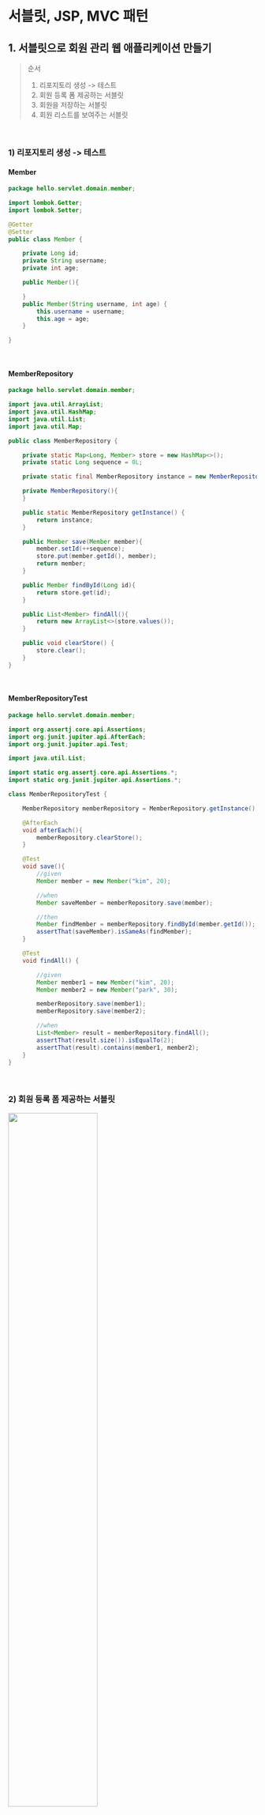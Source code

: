 # 서블릿, JSP, MVC 패턴

## 1. 서블릿으로 회원 관리 웹 애플리케이션 만들기

> 순서
> 1. 리포지토리 생성 -> 테스트
> 2. 회원 등록 폼 제공하는 서블릿
> 3. 회원을 저장하는 서블릿
> 4. 회원 리스트를 보여주는 서블릿


<br>

### 1) 리포지토리 생성 -> 테스트

#### Member

```java
package hello.servlet.domain.member;

import lombok.Getter;
import lombok.Setter;

@Getter
@Setter
public class Member {

    private Long id;
    private String username;
    private int age;

    public Member(){

    }
    public Member(String username, int age) {
        this.username = username;
        this.age = age;
    }

}

```

<br>

#### MemberRepository

```java
package hello.servlet.domain.member;

import java.util.ArrayList;
import java.util.HashMap;
import java.util.List;
import java.util.Map;

public class MemberRepository {

    private static Map<Long, Member> store = new HashMap<>();
    private static Long sequence = 0L;

    private static final MemberRepository instance = new MemberRepository();

    private MemberRepository(){
    }

    public static MemberRepository getInstance() {
        return instance;
    }

    public Member save(Member member){
        member.setId(++sequence);
        store.put(member.getId(), member);
        return member;
    }

    public Member findById(Long id){
        return store.get(id);
    }

    public List<Member> findAll(){
        return new ArrayList<>(store.values());
    }

    public void clearStore() {
        store.clear();
    }
}
```

<br>

#### MemberRepositoryTest

```java
package hello.servlet.domain.member;

import org.assertj.core.api.Assertions;
import org.junit.jupiter.api.AfterEach;
import org.junit.jupiter.api.Test;

import java.util.List;

import static org.assertj.core.api.Assertions.*;
import static org.junit.jupiter.api.Assertions.*;

class MemberRepositoryTest {

    MemberRepository memberRepository = MemberRepository.getInstance();

    @AfterEach
    void afterEach(){
        memberRepository.clearStore();
    }

    @Test
    void save(){
        //given
        Member member = new Member("kim", 20);

        //when
        Member saveMember = memberRepository.save(member);

        //then
        Member findMember = memberRepository.findById(member.getId());
        assertThat(saveMember).isSameAs(findMember);
    }

    @Test
    void findAll() {

        //given
        Member member1 = new Member("kim", 20);
        Member member2 = new Member("park", 30);

        memberRepository.save(member1);
        memberRepository.save(member2);

        //when
        List<Member> result = memberRepository.findAll();
        assertThat(result.size()).isEqualTo(2);
        assertThat(result).contains(member1, member2);
    }
}
```

<br>

### 2) 회원 등록 폼 제공하는 서블릿

<img src="" width=60%></img>

```java
package hello.servlet.servlet;

import hello.servlet.domain.member.MemberRepository;

import javax.servlet.ServletException;
import javax.servlet.annotation.WebServlet;
import javax.servlet.http.HttpServlet;
import javax.servlet.http.HttpServletRequest;
import javax.servlet.http.HttpServletResponse;
import java.io.IOException;
import java.io.PrintWriter;

@WebServlet(name = "memberFormServlet", urlPatterns = "/servlet/members/new-form")
public class MemberFormServlet extends HttpServlet {

    private MemberRepository memberRepository = MemberRepository.getInstance();

    @Override
    protected void service(HttpServletRequest request, HttpServletResponse response) throws ServletException, IOException {
        
        response.setContentType("text/html");
        response.setCharacterEncoding("utf-8");

        PrintWriter w = response.getWriter();

        w.write("<!DOCTYPE html>\n" +
                "<html>\n" +
                "<head>\n" +
                " <meta charset=\"UTF-8\">\n" +
                " <title>Title</title>\n" +
                "</head>\n" +
                "<body>\n" +
                "<form action=\"/servlet/members/save\" method=\"post\">\n" +
                " username: <input type=\"text\" name=\"username\" />\n" +
                " age: <input type=\"text\" name=\"age\" />\n" +
                " <button type=\"submit\">전송</button>\n" +
                "</form>\n" +
                "</body>\n" +
                "</html>\n");
    }

}
```

<br>

### 3) 회원을 저장하는 서블릿

<img src="" width=60%></img>

```java
package hello.servlet.servlet;

import hello.servlet.domain.member.Member;
import hello.servlet.domain.member.MemberRepository;import javax.servlet.ServletException;
import javax.servlet.annotation.WebServlet;
import javax.servlet.http.HttpServlet;
import javax.servlet.http.HttpServletRequest;
import javax.servlet.http.HttpServletResponse;
import java.io.IOException;
import java.io.PrintWriter;

@WebServlet(name = "memberSaveServlet", urlPatterns = "/servlet/members/save")
public class MemberSaveServlet extends HttpServlet {
    private MemberRepository memberRepository = MemberRepository.getInstance();

    @Override
    protected void service(HttpServletRequest request, HttpServletResponse response) throws ServletException, IOException {

        System.out.println("MemberSaveServlet.service");
        
        //메시지 바디로 받은 username과 age를 getParameter로 가져오기
        String username = request.getParameter("username");
        int age = Integer.parseInt(request.getParameter("age"));

        //가져온 정보를 바탕으로 member를 생성하고 저장
        Member member = new Member(username, age);
        System.out.println("member = " + member);
        memberRepository.save(member);

        //잘 저장되었는 지 확인하기 위해 응답에서 저장된 멤버 정보 출력
        response.setContentType("text/html");
        response.setCharacterEncoding("utf-8");
        PrintWriter w = response.getWriter();

        w.write("<html>\n" +
                "<head>\n" +
                " <meta charset=\"UTF-8\">\n" +
                "</head>\n" +
                "<body>\n" +
                "성공\n" +
                "<ul>\n" +
                " <li>id="+member.getId()+"</li>\n" +
                " <li>username="+member.getUsername()+"</li>\n" + " <li>age="+member.getAge()+"</li>\n" +
                "</ul>\n" +
                "<a href=\"/index.html\">메인</a>\n" +
                "</body>\n" +
                "</html>");
    }
}
```


<br>

### 4) 회원 리스트를 보여주는 서블릿

<img src="" width=60%></img>

```java
package hello.servlet.servlet;


import hello.servlet.domain.member.Member;
import hello.servlet.domain.member.MemberRepository;

import javax.servlet.ServletException;
import javax.servlet.annotation.WebServlet;
import javax.servlet.http.HttpServlet;
import javax.servlet.http.HttpServletRequest;
import javax.servlet.http.HttpServletResponse;
import java.io.IOException;
import java.io.PrintWriter;
import java.util.List;

@WebServlet(name = "memberListServlet", urlPatterns = "/servlet/members")
public class MemberListServlet extends HttpServlet {

    private MemberRepository memberRepository = MemberRepository.getInstance();

    @Override
    protected void service(HttpServletRequest request, HttpServletResponse response) throws ServletException, IOException {

        //memberRepository에서 멤버 리스트 가져오고
        List<Member> members = memberRepository.findAll();

        //응답으로 담아서 보내기
        response.setContentType("text/html");
        response.setCharacterEncoding("utf-8");
        
        PrintWriter w = response.getWriter();
        w.write("<html>");
        w.write("<head>");
        w.write(" <meta charset=\"UTF-8\">");
        w.write(" <title>Title</title>");
        w.write("</head>");
        w.write("<body>");
        w.write("<a href=\"/index.html\">메인</a>");
        w.write("<table>");
        w.write(" <thead>");
        w.write(" <th>id</th>");
        w.write(" <th>username</th>");
        w.write(" <th>age</th>");
        w.write(" </thead>");
        w.write(" <tbody>");

        for (Member member : members) {
            w.write(" <tr>");
            w.write(" <td>" + member.getId() + "</td>");
            w.write(" <td>" + member.getUsername() + "</td>"); w.write(" <td>" + member.getAge() + "</td>");
            w.write(" </tr>");
        }
        w.write(" </tbody>");
        w.write("</table>");
        w.write("</body>");
        w.write("</html>");
    }
    
}
```

<br>

--> 서블릿을 사용해 자바 코드로 HTML을 만든 결과, 동적으로 원하는 HTML을 만들 수 있다는 장점이 있지만, 코드가 매우 비효율적이다. 따라서, 템플릿 엔진이 필요한 것인데, 템플릿 엔진에는  JSP, Thymeleaf, Freemarker, Velocity 등이 있다.

<br>

# 2. JSP로 회원 관리 웹 애플리케이션 만들기

#### JSP 문법: 

* JSP 문서는 이렇게 시작해야 한다. JSP문서라는 뜻이다               
<%@ page contentType="text/html;charset=UTF-8" language="java" %>

* JSP는 자바 코드를 그대로 다 사용할 수 있다.

* <%@ page import="hello.servlet.domain.member.MemberRepository" %>: 자바의 import 문과 같다.

* <% ~~ %>: 이 부분에는 자바 코드를 입력할 수 있다.

* <%= ~~ %>: 이 부분에는 자바 코드를 출력할 수 있다.

<br>

#### 회원 등록 폼 JSP

 new-from.jsp

```jsp
<%@ page contentType="text/html;charset=UTF-8" language="java" %>
<html>
<head>
    <title>Title</title>
</head>
<body>
<form action="/jsp/members/save.jsp" method="post">
    username: <input type="text" name="username" /> age: <input type="text" name="age" />
    <button type="submit">전송</button>
</form>
</body>
</html>
```

<br>

#### 회원 저장 JSP

 save.jsp

```jsp
<%@ page import="hello.servlet.domain.member.MemberRepository" %>
<%@ page import="hello.servlet.domain.member.Member" %>
<%@ page contentType="text/html;charset=UTF-8" language="java" %>
<%
    //username과 age에 대한 정보를 가져와서 저장하는 코드
    // request, response 사용 가능
    MemberRepository memberRepository = MemberRepository.getInstance();
    System.out.println("save.jsp");
    String username = request.getParameter("username");
    int age = Integer.parseInt(request.getParameter("age"));
    Member member = new Member(username, age);
    System.out.println("member = " + member);
    memberRepository.save(member);
%>

<html>
<head>
    <meta charset="UTF-8">
</head>
<body>
성공
<ul>
    <li>id=<%=member.getId()%></li>
    <li>username=<%=member.getUsername()%></li>
    <li>age=<%=member.getAge()%></li>
</ul>
<a href="/index.html">메인</a>
</body>
</html>
```

<br> 

#### 회원 목록 JSP

members.jsp

```jsp
<%@ page import="hello.servlet.domain.member.MemberRepository" %>
<%@ page import="hello.servlet.domain.member.Member" %>
<%@ page import="java.util.List" %>
<%@ page contentType="text/html;charset=UTF-8" language="java" %>
<%
   MemberRepository memberRepository = MemberRepository.getInstance();
   List<Member> members = memberRepository.findAll();
%>
<html>
<head>
    <title>Title</title>
</head>
<body>
<a href="/index.html">메인</a>
<table>
  <thead>
  <th>id</th>
  <th>username</th>
  <th>age</th>
  </thead>
  <tbody>
  <%
    for (Member member : members) {
      out.write(" <tr>");
      out.write(" <td>" + member.getId() + "</td>");
      out.write(" <td>" + member.getUsername() + "</td>");
      out.write(" <td>" + member.getAge() + "</td>");
      out.write(" </tr>");
    }
  %>
  </tbody>
</table>
</body>
</html>

```

<br>

--> jsp를 적용한 결과, 코드의 상위 절반은 회원을 저장하기 위한 비즈니스 로직이고, 나머지 하위 절반만 결과를 HTML로 보여주기 위한 뷰 영역이다. 코드를 잘 보면, JAVA 코드, 데이터를 조회하는 리포지토리 등등 다양한 코드가 모두 JSP에 노출되어 있다. 즉, JSP가 너무 많은 역할을 하기 때문에, 프로젝트의 규모가 커질수록 JSP는 굉장히 복잡해진다.

<br>


## 3. MVC 패턴

#### Model View Controller
MVC 패턴은 지금까지 학습한 것 처럼 하나의 서블릿이나, JSP로 처리하던 것을 컨트롤러(Controller)와 뷰(View)라는 영역으로 서로 역할을 나눈 것을 말한다. 웹 애플리케이션은 보통 이 MVC 패턴을 사용한다.

#### 컨트롤러:
HTTP 요청을 받아서 파라미터를 검증하고, 비즈니스 로직을 실행한다. 그리고 뷰에 전달할 결과 데이터를 조회해서 모델에 담는다.

#### 모델:
뷰에 출력할 데이터를 담아둔다. 뷰가 필요한 데이터를 모두 모델에 담아서 전달해주는 덕분에 뷰는
비즈니스 로직이나 데이터 접근을 몰라도 되고, 화면을 렌더링 하는 일에 집중할 수 있다.

#### 뷰:
 모델에 담겨있는 데이터를 사용해서 화면을 그리는 일에 집중한다. 여기서는 HTML을 생성하는 부분을
말한다

<img src="https://velog.velcdn.com/images%2Fsossont%2Fpost%2F026d0e55-93a0-4f44-830c-dbf3c1e9bfea%2Fimage.png" width=60%></img>

<br>

## 4. MVC 패턴 적용
> * 컨트롤러: 서블릿
> * 뷰: JSP
> * 모델:  HttpServletRequest 객체

<br>

### 1) 회원 등록

#### 회원 등록 폼 - 컨트롤러

hello.servlet.web.servletmvc.MvcMemberFormServlet
```java
package hello.servlet.basic.web.servletmvc;

import lombok.RequiredArgsConstructor;

import javax.servlet.RequestDispatcher;
import javax.servlet.ServletException;
import javax.servlet.annotation.WebServlet;
import javax.servlet.http.HttpServlet;
import javax.servlet.http.HttpServletRequest;
import javax.servlet.http.HttpServletResponse;
import java.io.IOException;

@WebServlet(name = "mvcMemberFormServlet", urlPatterns = "/servlet-mvc/members/new-form")
public class MvcMemberFormServlet extends HttpServlet {
    @Override
    protected void service(HttpServletRequest request, HttpServletResponse response) throws ServletException, IOException {
        String viewPath = "/WEB-INF/views/new-form.jsp";
        ///WEB-INF
// 이 경로안에 JSP가 있으면 외부에서 직접 JSP를 호출할 수 없다. 우리가 기대하는 것은 항상 컨트롤러를 통해서 JSP를 호출하는 것이다.
        RequestDispatcher dispatcher = request.getRequestDispatcher(viewPath);
        //controller에서 view로 이동할 때 경로를 지정해줌
        dispatcher.forward(request,response);
        //서블릿에서 JSP로 이동, 서버 내부에서 다시 호출이 발생(메서드 호출하듯이)
    }
}

```

※ redirect vs forward                                  
리다이렉트는 실제 클라이언트(웹 브라우저)에 응답이 나갔다가, 클라이언트가 redirect 경로로 다시요청한다. 따라서 클라이언트가 인지할 수 있고, URL 경로도 실제로 변경된다. 반면에 포워드는 서버 내부에서 일어나는 호출이기 때문에 클라이언트가 전혀 인지하지 못한다.

<br>

#### 회원 등록 폼 - 뷰

main/webapp/WEB-INF/views/new-form.jsp
```jsp
<%@ page contentType="text/html;charset=UTF-8" language="java" %>
<html>
<head>
    <meta charset="UTF-8">
    <title>Title</title>
</head>
<body>
<!-- 상대경로 사용, [현재 URL이 속한 계층 경로 + /save] -->
<form action="save" method="post">
    username: <input type="text" name="username" />
    age: <input type="text" name="age" />
    <button type="submit">전송</button>
</form>
</body>
</html>

```

<br>

### 2) 회원 저장

#### 회원 저장 - 컨트롤러

```java
package hello.servlet.basic.web.servletmvc;

import hello.servlet.domain.member.Member;
import hello.servlet.domain.member.MemberRepository;

import javax.servlet.RequestDispatcher;
import javax.servlet.ServletException;
import javax.servlet.annotation.WebServlet;
import javax.servlet.http.HttpServlet;
import javax.servlet.http.HttpServletRequest;
import javax.servlet.http.HttpServletResponse;
import java.io.IOException;

@WebServlet(name = "mvcMemberSaveServlet", urlPatterns = "/servlet-mvc/members/save")
public class MvcMemberSaveServlet extends HttpServlet{

    private MemberRepository memberRepository = MemberRepository.getInstance();

    @Override
    protected void service(HttpServletRequest request, HttpServletResponse response) throws ServletException, IOException {

        //요청 정보 불러오기
        String username = request.getParameter("username");
        int age = Integer.parseInt(request.getParameter("age"));

        // 로직 실행
        Member member = new Member(username, age);
        memberRepository.save(member);

        //Model에 데이터를 보관한다.
        request.setAttribute("member", member);
        
        //jsp로 이동
        String viewPath = "/WEB-INF/views/members.jsp";
        RequestDispatcher dispatcher = request.getRequestDispatcher(viewPath);
        dispatcher.forward(request, response);
    }
}

```

<br>

#### 회원 저장 - 뷰

main/webapp/WEB-INF/views/save-result.jsp
```jsp
<%@ page contentType="text/html;charset=UTF-8" language="java" %>
<html>
<head>
  <meta charset="UTF-8">
</head>
<body>
성공
<ul>
  <li>id=${member.id}</li>
  <li>username=${member.username}</li>
  <li>age=${member.age}</li>
</ul>
<a href="/index.html">메인</a>
</body>
</html>

```

<br>

### 3) 회원 목록 조회

#### 회원 목록 조회 - 컨트롤러

```java
package hello.servlet.basic.web.servletmvc;

import hello.servlet.domain.member.Member;
import hello.servlet.domain.member.MemberRepository;
import javax.servlet.RequestDispatcher;
import javax.servlet.ServletException;
import javax.servlet.annotation.WebServlet;
import javax.servlet.http.HttpServlet;
import javax.servlet.http.HttpServletRequest;
import javax.servlet.http.HttpServletResponse;
import java.io.IOException;
import java.util.List;

@WebServlet(name = "mvcMemberListServlet", urlPatterns = "/servlet-mvc/ members")
public class MvcMemberListServlet extends HttpServlet {
    
    private MemberRepository memberRepository = MemberRepository.getInstance();
    
    @Override
    protected void service(HttpServletRequest request, HttpServletResponse response) throws ServletException, IOException {

        //멤버 리스트 가져오기
        System.out.println("MvcMemberListServlet.service");
        List<Member> members = memberRepository.findAll();

        //Model에 데이터 보관
        request.setAttribute("members", members);

        //JSP로 이동
        String viewPath = "/WEB-INF/views/members.jsp";
        RequestDispatcher dispatcher = request.getRequestDispatcher(viewPath);
        dispatcher.forward(request, response);

    }
}
```

<br>

#### 회원 목록 조회 - 뷰

main/webapp/WEB-INF/views/members.jsp
```jsp
<%@ page contentType="text/html;charset=UTF-8" language="java" %>
<%@ taglib prefix="c" uri="http://java.sun.com/jsp/jstl/core"%>
<html>
<head>
  <meta charset="UTF-8">
  <title>Title</title>
</head>
<body>
<a href="/index.html">메인</a>
<table>
  <thead>
  <th>id</th>
  <th>username</th>
  <th>age</th>
  </thead>
  <tbody>
  <c:forEach var="item" items="${members}">
    <tr> <td>${item.id}</td>
      <td>${item.username}</td>
      <td>${item.age}</td>
    </tr>
  </c:forEach>
  </tbody>
</table>
</body>
</html>
```
<br>


## 5. VC 패턴 - 한계

#### 1) 포워드 중복 : View로 이동하는 코드가 항상 중복 호출되어야 한다. 
```java
RequestDispatcher dispatcher = request.getRequestDispatcher(viewPath);
dispatcher.forward(request, response);
```

#### 2) ViewPath에 중복
* prefix: /WEB-INF/views/          
* suffix: .jsp                  
```
String viewPath = "/WEB-INF/views/new-form.jsp";
```              
그리고 만약 jsp가 아닌 thymeleaf 같은 다른 뷰로 변경한다면 전체 코드를 다 변경해야 한다.

#### 3) 사용하지 않는 코드
다음 코드를 사용할 때도 있고, 사용하지 않을 때도 있다. 특히 response는 현재 코드에서 사용되지않는다.
```
HttpServletRequest request, HttpServletResponse response
```
그리고 이런 HttpServletRequest , HttpServletResponse 를 사용하는 코드는 테스트 케이스를
작성하기도 어렵다.

<br>

#### --> 공통 처리가 어렵다.
기능이 복잡해질 수 록 컨트롤러에서 공통으로 처리해야 하는 부분이 점점 더 많이 증가할 것이다. 단순히 공통 기능을 메서드로 뽑으면 될 것 같지만, 결과적으로 해당 메서드를 항상 호출해야 하고, 실수로 호출하지 않으면 문제가 될 것이다. 그리고 호출하는 것 자체도 중복이다.


이 문제를 해결하려면 컨트롤러 호출 전에 먼저 공통 기능을 처리해야 한다. 프론트 컨트롤러(Front Controller) 패턴을 도입하면 이런 문제를 깔끔하게 해결할 수 있다.
